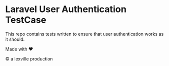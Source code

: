 # Laravel User Authentication TestCase

This repo contains tests written to ensure that user
authentication works as it should.

Made with :heart:

:copyright: a lexville production
